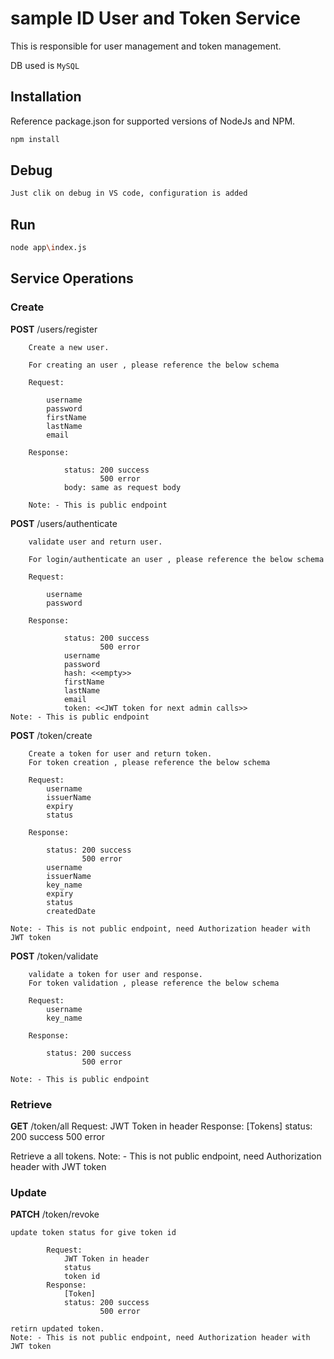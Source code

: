 # sample ID User and Token Service
This is responsible for user management and token management.

DB used is `MySQL`

## Installation

Reference package.json for supported versions of NodeJs and NPM.

```sh
npm install
```

## Debug
```sh
Just clik on debug in VS code, configuration is added
```
## Run
```sh
node app\index.js
```

## Service Operations

### Create

**POST** /users/register

        Create a new user.

        For creating an user , please reference the below schema

        Request:

            username
            password
            firstName
            lastName
            email

        Response:

                status: 200 success
                        500 error
                body: same as request body

        Note: - This is public endpoint

**POST** /users/authenticate

        validate user and return user.

        For login/authenticate an user , please reference the below schema

        Request:

            username
            password

        Response:

                status: 200 success
                        500 error
                username
                password
                hash: <<empty>>
                firstName
                lastName
                email
                token: <<JWT token for next admin calls>>
    Note: - This is public endpoint
                 
**POST** /token/create

        Create a token for user and return token.
        For token creation , please reference the below schema

        Request:
            username
            issuerName
            expiry
            status

        Response:

            status: 200 success
                    500 error
            username
            issuerName
            key_name
            expiry
            status
            createdDate

    Note: - This is not public endpoint, need Authorization header with JWT token

**POST** /token/validate

        validate a token for user and response.
        For token validation , please reference the below schema

        Request:
            username
            key_name

        Response:

            status: 200 success
                    500 error

    Note: - This is public endpoint

### Retrieve

**GET** /token/all
        Request:
            JWT Token in header
        Response:
            [Tokens]
            status: 200 success
                    500 error

 Retrieve a all tokens.
 Note: - This is not public endpoint, need Authorization header with JWT token

### Update

**PATCH** /token/revoke

    update token status for give token id

            Request:
                JWT Token in header
                status
                token id
            Response:
                [Token]
                status: 200 success
                        500 error

    retirn updated token.
    Note: - This is not public endpoint, need Authorization header with JWT token

